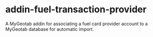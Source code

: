 # addin-fuel-transaction-provider
A MyGeotab addin for associating a fuel card provider account to a MyGeotab database for automatic import.
